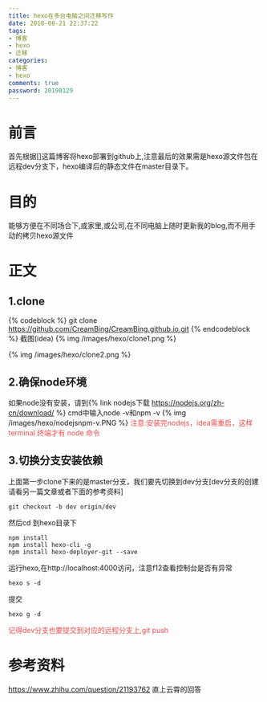 ```yaml
---
title: hexo在多台电脑之间迁移写作
date: 2018-08-21 22:37:22
tags:
- 博客
- hexo
- 迁移
categories:
- 博客
- hexo
comments: true
password: 20190129
---
```

# 前言
首先根据[]这篇博客将hexo部署到github上,注意最后的效果需是hexo源文件包在远程dev分支下，hexo编译后的静态文件在master目录下。

# 目的
能够方便在不同场合下,或家里,或公司,在不同电脑上随时更新我的blog,而不用手动的拷贝hexo源文件
<!-- more -->
# 正文
## 1.clone
{% codeblock %}
git clone https://github.com/CreamBing/CreamBing.github.io.git
{% endcodeblock %}
截图(idea)
{% img /images/hexo/clone1.png %}

{% img /images/hexo/clone2.png %}

## 2.确保node环境
如果node没有安装，请到{% link nodejs下载 https://nodejs.org/zh-cn/download/ %}
cmd中输入node -v和npm -v
{% img /images/hexo/nodejsnpm-v.PNG %}
<font color="#eb4d4b">注意:安装完nodejs，idea需重启，这样 terminal 终端才有 node 命令</font>

## 3.切换分支安装依赖
上面第一步clone下来的是master分支，我们要先切换到dev分支[dev分支的创建请看另一篇文章或者下面的参考资料]
```
git checkout -b dev origin/dev
```
然后cd 到hexo目录下
```
npm install
npm install hexo-cli -g
npm install hexo-deployer-git --save
```
运行hexo,在http://localhost:4000访问，注意f12查看控制台是否有异常
```
hexo s -d 
```
提交
```
hexo g -d 
```
<font color="#eb4d4b">记得dev分支也要提交到对应的远程分支上,git push</font>


# 参考资料
https://www.zhihu.com/question/21193762 直上云霄的回答

